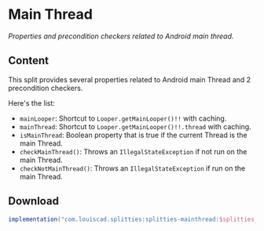 # Main Thread

*Properties and precondition checkers related to Android main thread.*

## Content

This split provides several properties related to Android main Thread and 2
precondition checkers.

Here's the list:

* `mainLooper`: Shortcut to `Looper.getMainLooper()!!` with caching.
* `mainThread`:  Shortcut to `Looper.getMainLooper()!!.thread` with caching.
* `isMainThread`: Boolean property that is true if the current Thread is the
main Thread.
* `checkMainThread()`: Throws an `IllegalStateException` if not run on the main
Thread.
* `checkNotMainThread()`: Throws an `IllegalStateException` if run on the main
Thread.

## Download

```groovy
implementation("com.louiscad.splitties:splitties-mainthread:$splitties_version")
```
